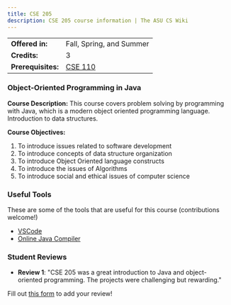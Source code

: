 ```yaml
---
title: CSE 205
description: CSE 205 course information | The ASU CS Wiki
---
```


|  |  |
|-----------|---------|
| **Offered in:** | Fall, Spring, and Summer |
| **Credits:** | 3 |
| **Prerequisites:** | [CSE 110](/courses/cse-110) |


### Object-Oriented Programming in Java

**Course Description:** This course covers problem solving by programming with Java, which is a modern object oriented programming language. Introduction to data structures.

**Course Objectives:**
1. To introduce issues related to software development
2. To introduce concepts of data structure organization
3. To introduce Object Oriented language constructs
4. To introduce the issues of Algorithms
5. To introduce social and ethical issues of computer science

### Useful Tools
These are some of the tools that are useful for this course (contributions welcome!)
- [VSCode](https://code.visualstudio.com/)
- [Online Java Compiler](https://www.jdoodle.com/compile-java-online)

### Student Reviews

- **Review 1**: "CSE 205 was a great introduction to Java and object-oriented programming. The projects were challenging but rewarding."

Fill out [this form](https://asusoda.notion.site/24447e6424688029a425ed9c535c44cf?pvs=105) to add your review!